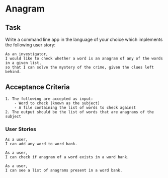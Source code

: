 # Anagram			

## Task
Write a command line app in the language of your choice which implements the following user story:

```
As an investigator,
I would like to check whether a word is an anagram of any of the words in a given list,
so that I can solve the mystery of the crime, given the clues left behind.
```
## Acceptance Criteria
	1. The following are accepted as input:
		- Word to check (known as the subject)
		- A file containing the list of words to check against
	2. The output should be the list of words that are anagrams of the subject


### User Stories

```
As a user,
I can add any word to word bank.
```
```
As a user,
I can check if anagram of a word exists in a word bank.
```
```
As a user,
I can see a list of anagrams present in a word bank.
```
